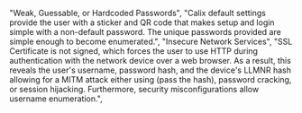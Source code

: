 "Weak, Guessable, or Hardcoded Passwords", "Calix default settings provide the user with a sticker and QR code that makes setup and login simple with a non-default password. The unique passwords provided are simple enough to become enumerated.",
"Insecure Network Services", "SSL Certificate is not signed, which forces the user to use HTTP during authentication with the network device over a web browser. As a result, this reveals the user's username, password hash, and the device's LLMNR hash allowing for a MITM attack either using (pass the hash), password cracking, or session hijacking. Furthermore, security misconfigurations allow username enumeration.",
